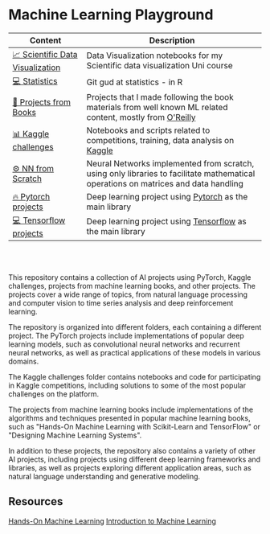 # Machine Learning Playground

| Content                                                                                                                                      | Description                                                                                                                            |
|----------------------------------------------------------------------------------------------------------------------------------------------|----------------------------------------------------------------------------------------------------------------------------------------|
| [📈 Scientific Data Visualization](https://github.com/Daniele1209/Machine-Learning-Playground/tree/master/Scientific%20Data%20Visualization) | Data Visualization notebooks for my Scientific data visualization Uni course
| [💻 Statistics](https://github.com/Daniele1209/Machine-Learning-Playground/tree/master/Statistics)                       | Git gud at statistics - in R                                                            |
| [📔 Projects from Books](https://github.com/Daniele1209/Machine-Learning-Playground/tree/master/Books)                                        | Projects that I made following the book materials from well known ML related content, mostly from [O'Reilly](https://www.oreilly.com/) |
| [📊 Kaggle challenges](https://github.com/Daniele1209/Machine-Learning-Playground/tree/master/Kaggle)                                        | Notebooks and scripts related to competitions, training, data analysis on [Kaggle](https://www.kaggle.com/)                            |
| [⚙️ NN from Scratch](https://github.com/Daniele1209/Machine-Learning-Playground/tree/master/NN%20from%20scratch)                             | Neural Networks implemented from scratch, using only libraries to facilitate mathematical operations on matrices and data handling     |
| [🔥 Pytorch projects](https://github.com/Daniele1209/Machine-Learning-Playground/tree/master/Pytorch)                                        | Deep learning project using [Pytorch](https://pytorch.org/) as the main library                                                        |
| [💻 Tensorflow projects](https://github.com/Daniele1209/Machine-Learning-Playground/tree/master/Tensorflow%20training)                       | Deep learning project using [Tensorflow](https://www.tensorflow.org/) as the main library                                              |

<br></br>

This repository contains a collection of AI projects using PyTorch, Kaggle challenges, projects from machine learning books, and other projects. The projects cover a wide range of topics, from natural language processing and computer vision to time series analysis and deep reinforcement learning.

The repository is organized into different folders, each containing a different project. The PyTorch projects include implementations of popular deep learning models, such as convolutional neural networks and recurrent neural networks, as well as practical applications of these models in various domains.

The Kaggle challenges folder contains notebooks and code for participating in Kaggle competitions, including solutions to some of the most popular challenges on the platform.

The projects from machine learning books include implementations of the algorithms and techniques presented in popular machine learning books, such as "Hands-On Machine Learning with Scikit-Learn and TensorFlow" or "Designing Machine Learning Systems".

In addition to these projects, the repository also contains a variety of other AI projects, including projects using different deep learning frameworks and libraries, as well as projects exploring different application areas, such as natural language understanding and generative modeling.

## Resources
[Hands-On Machine Learning](https://www.oreilly.com/library/view/hands-on-machine-learning/9781492032632/)
[Introduction to Machine Learning](https://www.oreilly.com/library/view/introduction-to-machine/9781449369880/)


